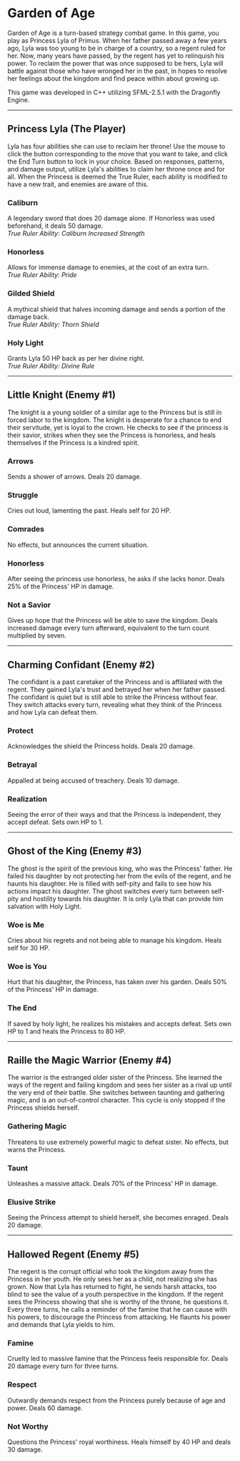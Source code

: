 # Garden of Age
 
Garden of Age is a turn-based strategy combat game. In this game, you play as Princess Lyla of Primus. When her father passed away a few years ago, Lyla was too young to be in charge of a country, so a regent ruled for her. Now, many years have passed, by the regent has yet to relinquish his power. To reclaim the power that was once supposed to be hers, Lyla will battle against those who have wronged her in the past, in hopes to resolve her feelings about the kingdom and find peace within about growing up.

This game was developed in C++ utilizing SFML-2.5.1 with the Dragonfly Engine.
______________________________________________________________________________________________________________________________

## **Princess Lyla (The Player)**

Lyla has four abilities she can use to reclaim her throne! Use the mouse to click the button corresponding to the move that you want to take, and click the End Turn button to lock in your choice. Based on responses, patterns, and damage output, utilize Lyla's abilities to claim her throne once and for all. When the Princess is deemed the True Ruler, each ability is modified to have a new trait, and enemies are aware of this.
                                      
### **Caliburn**  
A legendary sword that does 20 damage alone. If Honorless was used beforehand, it deals 50 damage.  
_True Ruler Ability: Caliburn Increased Strength_  

### **Honorless**  
Allows for immense damage to enemies, at the cost of an extra turn.  
_True Ruler Ability: Pride_  

### **Gilded Shield**  
A mythical shield that halves incoming damage and sends a portion of the damage back.  
_True Ruler Ability: Thorn Shield_  

### **Holy Light**  
Grants Lyla 50 HP back as per her divine right.  
_True Ruler Ability: Divine Rule_  
______________________________________________________________________________________________________________________________

## **Little Knight (Enemy #1)**

The knight is a young soldier of a similar age to the Princess but is still in forced labor to the kingdom. The knight is desperate for a chance to end their servitude, yet is loyal to the crown. He checks to see if the princess is their savior, strikes when they see the Princess is honorless, and heals themselves if the Princess is a kindred spirit.

### **Arrows**  
Sends a shower of arrows. Deals 20 damage.  

### **Struggle**  
Cries out loud, lamenting the past. Heals self for 20 HP.  

### **Comrades**  
No effects, but announces the current situation.  

### **Honorless**  
After seeing the princess use honorless, he asks if she lacks honor. Deals 25% of the Princess' HP in damage.  

### **Not a Savior**  
Gives up hope that the Princess will be able to save the kingdom. Deals increased damage every turn afterward, equivalent to the turn count multiplied by seven.  
______________________________________________________________________________________________________________________________

## **Charming Confidant (Enemy #2)**

The confidant is a past caretaker of the Princess and is affiliated with the regent. They gained Lyla's trust and betrayed her when her father passed. The confidant is quiet but is still able to strike the Princess without fear. They switch attacks every turn, revealing what they think of the Princess and how Lyla can defeat them.

### **Protect**  
Acknowledges the shield the Princess holds. Deals 20 damage.  

### **Betrayal**  
Appalled at being accused of treachery. Deals 10 damage.  

### **Realization**  
Seeing the error of their ways and that the Princess is independent, they accept defeat. Sets own HP to 1.  
______________________________________________________________________________________________________________________________

## **Ghost of the King (Enemy #3)**

The ghost is the spirit of the previous king, who was the Princess' father. He failed his daughter by not protecting her from the evils of the regent, and he haunts his daughter. He is filled with self-pity and fails to see how his actions impact his daughter. The ghost switches every turn between self-pity and hostility towards his daughter. It is only Lyla that can provide him salvation with Holy Light.

### **Woe is Me**  
Cries about his regrets and not being able to manage his kingdom. Heals self for 30 HP.  

### **Woe is You**  
Hurt that his daughter, the Princess, has taken over his garden. Deals 50% of the Princess' HP in damage.  

### **The End**  
If saved by holy light, he realizes his mistakes and accepts defeat. Sets own HP to 1 and heals the Princess to 80 HP.  
______________________________________________________________________________________________________________________________

## **Raille the Magic Warrior (Enemy #4)**

The warrior is the estranged older sister of the Princess. She learned the ways of the regent and failing kingdom and sees her sister as a rival up until the very end of their battle. She switches between taunting and gathering magic, and is an out-of-control character. This cycle is only stopped if the Princess shields herself.

### **Gathering Magic**  
Threatens to use extremely powerful magic to defeat sister. No effects, but warns the Princess.  

### **Taunt**  
Unleashes a massive attack. Deals 70% of the Princess' HP in damage.  

### **Elusive Strike**  
Seeing the Princess attempt to shield herself, she becomes enraged. Deals 20 damage.  
______________________________________________________________________________________________________________________________

## **Hallowed Regent	(Enemy #5)**

The regent is the corrupt official who took the kingdom away from the Princess in her youth. He only sees her as a child, not realizing she has grown. Now that Lyla has returned to fight, he sends harsh attacks, too blind to see the value of a youth perspective in the kingdom. If the regent sees the Princess showing that she is worthy of the throne, he questions it. Every three turns, he calls a reminder of the famine that he can cause with his powers, to discourage the Princess from attacking. He flaunts his power and demands that Lyla yields to him.

### **Famine**  
Cruelty led to massive famine that the Princess feels responsible for. Deals 20 damage every turn for three turns.  

### **Respect**  
Outwardly demands respect from the Princess purely because of age and power. Deals 60 damage.  

### **Not Worthy**  
Questions the Princess' royal worthiness. Heals himself by 40 HP and deals 30 damage.  
